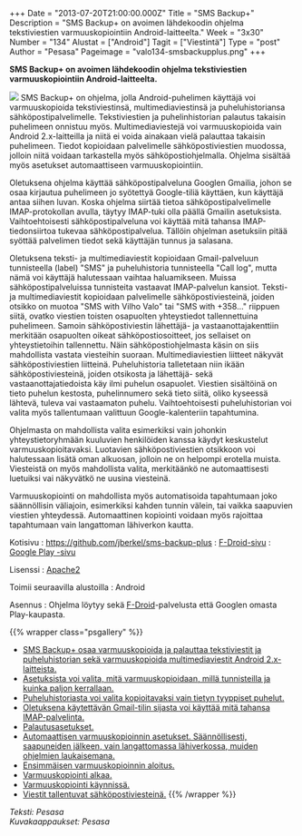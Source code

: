 +++
Date = "2013-07-20T21:00:00.000Z"
Title = "SMS Backup+"
Description = "SMS Backup+ on avoimen lähdekoodin ohjelma tekstiviestien varmuuskopiointiin Android-laitteelta."
Week = "3x30"
Number = "134"
Alustat = ["Android"]
Tagit = ["Viestintä"]
Type = "post"
Author = "Pesasa"
Pageimage = "valo134-smsbackupplus.png"
+++


**SMS Backup+ on avoimen lähdekoodin ohjelma tekstiviestien
varmuuskopiointiin Android-laitteelta.**

![ ](/images/valo134-smsbackupplus.png "fig:valo134-smsbackupplus.png") SMS
Backup+ on ohjelma, jolla Android-puhelimen käyttäjä voi varmuuskopioida
tekstiviestinsä, multimediaviestinsä ja puheluhistoriansa
sähköpostipalvelimelle. Tekstiviestien ja puhelinhistorian palautus
takaisin puhelimeen onnistuu myös. Multimediaviestejä voi
varmuuskopioida vain Android 2.x-laitteilla ja niitä ei voida ainakaan
vielä palauttaa takaisin puhelimeen. Tiedot kopioidaan palvelimelle
sähköpostiviestien muodossa, jolloin niitä voidaan tarkastella myös
sähköpostiohjelmalla. Ohjelma sisältää myös asetukset automaattiseen
varmuuskopiointiin.

Oletuksena ohjelma käyttää sähköpostipalveluna Googlen Gmailia, johon se
osaa kirjautua puhelimeen jo syötettyä Google-tiliä käyttäen, kun
käyttäjä antaa siihen luvan. Koska ohjelma siirtää tietoa
sähköpostipalvelimelle IMAP-protokollan avulla, täytyy IMAP-tuki olla
päällä Gmailin asetuksista. Vaihtoehtoisesti sähköpostipalveluna voi
käyttää mitä tahansa IMAP-tiedonsiirtoa tukevaa sähköpostipalvelua.
Tällöin ohjelman asetuksiin pitää syöttää palvelimen tiedot sekä
käyttäjän tunnus ja salasana.

Oletuksena teksti- ja multimediaviestit kopioidaan Gmail-palveluun
tunnisteella (label) "SMS" ja puheluhistoria tunnisteella "Call log",
mutta nämä voi käyttäjä halutessaan vaihtaa haluamikseen. Muissa
sähköpostipalveluissa tunnisteita vastaavat IMAP-palvelun kansiot.
Teksti- ja multimediaviestit kopioidaan palvelimelle
sähköpostiviesteinä, joiden otsikko on muotoa "SMS with Vilho Valo" tai
"SMS with +358..." riippuen siitä, ovatko viestien toisten osapuolten
yhteystiedot tallennettuina puhelimeen. Samoin sähköpostiviestin
lähettäjä- ja vastaanottajakenttiin merkitään osapuolten oikeat
sähköpostiosoitteet, jos sellaiset on yhteystietoihin tallennettu. Näin
sähköpostiohjelmasta käsin on siis mahdollista vastata viesteihin
suoraan. Multimediaviestien liitteet näkyvät sähköpostiviestien
liitteinä. Puheluhistoria talletetaan niin ikään sähköpostiviesteinä,
joiden otsikosta ja lähettäjä- sekä vastaanottajatiedoista käy ilmi
puhelun osapuolet. Viestien sisältöinä on tieto puhelun kestosta,
puhelinnumero sekä tieto siitä, oliko kyseessä lähtevä, tuleva vai
vastaamaton puhelu. Vaihtoehtoisesti puheluhistorian voi valita myös
tallentumaan valittuun Google-kalenteriin tapahtumina.

Ohjelmasta on mahdollista valita esimerkiksi vain johonkin
yhteystietoryhmään kuuluvien henkilöiden kanssa käydyt keskustelut
varmuuskopioitavaksi. Luotavien sähköpostiviestien otsikkoon voi
halutessaan lisätä oman alkuosan, jolloin ne on helpompi erotella
muista. Viesteistä on myös mahdollista valita, merkitäänkö ne
automaattisesti luetuiksi vai näkyvätkö ne uusina viesteinä.

Varmuuskopiointi on mahdollista myös automatisoida tapahtumaan joko
säännöllisin väliajoin, esimerkiksi kahden tunnin välein, tai vaikka
saapuvien viestien yhteydessä. Automaattinen kopiointi voidaan myös
rajoittaa tapahtumaan vain langattoman lähiverkon kautta.

Kotisivu
:   <https://github.com/jberkel/sms-backup-plus>
:   [F-Droid-sivu](https://f-droid.org/repository/browse/?fdfilter=sms%20backup&fdid=com.zegoggles.smssync)
:   [Google Play
    -sivu](https://play.google.com/store/apps/details?id=com.zegoggles.smssync)

Lisenssi
:   [Apache2](http://directory.fsf.org/wiki/License:Apache2.0)

Toimii seuraavilla alustoilla
:   Android

Asennus
:   Ohjelma löytyy sekä [F-Droid](F-Droid)-palvelusta että
    Googlen omasta Play-kaupasta.

{{% wrapper class="psgallery" %}}
-   [SMS Backup+ osaa varmuuskopioida ja palauttaa tekstiviestit ja
    puheluhistorian sekä varmuuskopioida multimediaviestit Android
    2.x-laitteista.](/images/smsbackupplus-1.png)
-   [Asetuksista voi valita, mitä varmuuskopioidaan, millä tunnisteilla
    ja kuinka paljon kerrallaan.](/images/smsbackupplus-2.png)
-   [Puheluhistoriasta voi valita kopioitavaksi vain tietyn tyyppiset
    puhelut.](/images/smsbackupplus-3.png)
-   [Oletuksena käytettävän Gmail-tilin sijasta voi käyttää mitä tahansa
    IMAP-palvelinta.](/images/smsbackupplus-4.png)
-   [Palautusasetukset.](/images/smsbackupplus-5.png)
-   [Automaattisen varmuuskopioinnin asetukset. Säännöllisesti,
    saapuneiden jälkeen, vain langattomassa lähiverkossa, muiden
    ohjelmien laukaisemana.](/images/smsbackupplus-6.png)
-   [Ensimmäisen varmuuskopioinnin aloitus.](/images/smsbackupplus-7.png)
-   [Varmuuskopiointi alkaa.](/images/smsbackupplus-8.png)
-   [Varmuuskopiointi käynnissä.](/images/smsbackupplus-9.png)
-   [Viestit tallentuvat
    sähköpostiviesteinä.](/images/smsbackupplus-10.png)
{{% /wrapper %}}

*Teksti: Pesasa* <br />
*Kuvakaappaukset: Pesasa*


